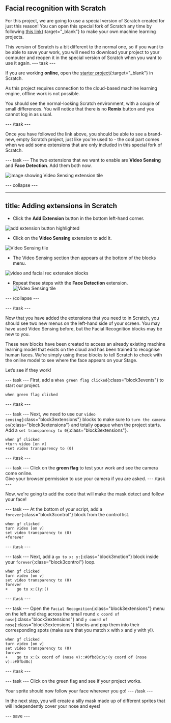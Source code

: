 ## Facial recognition with Scratch

For this project, we are going to use a special version of Scratch created for just this reason! You can open this special fork of Scratch any time by following [this link](https://machinelearningforkids.co.uk/scratch3/){:target="_blank"} to make your own machine learning projects.


This version of Scratch is a bit different to the normal one, so if you want to be able to save your work, you will need to download your project to your computer and reopen it in the special version of Scratch when you want to use it again.
--- task ---

If you are working **online**, open the [starter project](https://machinelearningforkids.co.uk/scratch3/){:target="_blank"} in Scratch.
 
As this project requires connection to the cloud-based machine learning engine, offline work is not possible.

You should see the normal-looking Scratch environment, with a couple of small differences. You will notice that there is no **Remix** button and you cannot log in as usual. 

--- /task ---

Once you have followed the link above, you should be able to see a brand-new, empty Scratch project, just like you're used to - the cool part comes when we add some extensions that are only included in this special fork of Scratch.

--- task ---
The two extensions that we want to enable are **Video Sensing** and **Face Detection**. Add them both now.

![image showing Video Sensing extension tile](images/vision-extensions.JPG)

--- collapse ---

--- 
title: Adding extensions in Scratch
---

+ Click the **Add Extension** button in the bottom left-hand corner.

![add extension button highlighted](images/add-extension-annotated.png)

+ Click on the **Video Sensing** extension to add it.

![Video Sensing tile](images/videosensing.JPG)

+ The Video Sensing section then appears at the bottom of the blocks menu.

![video and facial rec extension blocks](images/video-face-blocks.JPG)

+ Repeat these steps with the **Face Detection** extension.
![Video Sensing tile](images/facedetect.JPG)

--- /collapse ---

--- /task ---

Now that you have added the extensions that you need to in Scratch, you should see two new menus on the left-hand side of your screen. You may have used Video Sensing before, but the Facial Recognition blocks may be new to you. 

These new blocks have been created to access an already existing machine learning model that exists on the cloud and has been trained to recognise human faces. We’re simply using these blocks to tell Scratch to check with the online model to see where the face appears on your Stage.

Let’s see if they work!

--- task ---
First, add a `When green flag clicked`{:class="block3events"} to start our project.
```blocks3
when green flag clicked
```
--- /task ---

--- task ---
Next, we need to use our `video sensing`{:class="block3extensions"} blocks to make sure to `turn the camera on`{:class="block3extensions"} and totally opaque when the project starts. Add a `set transparency to 0`{:class="block3extensions"}.
```blocks3
when gf clicked
+turn video [on v]
+set video transparency to (0)

```
--- /task ---

--- task ---
Click on the **green flag** to test your work and see the camera come online.  
Give your browser permission to use your camera if you are asked.
--- /task ---

Now, we're going to add the code that will make the mask detect and follow your face!

--- task ---
At the bottom of your script, add a `forever`{:class="block3control"} block from the control list. 
```blocks3
when gf clicked
turn video [on v]
set video transparency to (0)
+forever

```
--- /task ---

--- task ---
Next, add a `go to x: y:`{:class="block3motion"} block inside your `forever`{:class="block3control"} loop.
```blocks3
when gf clicked
turn video [on v]
set video transparency to (0)
forever
+    go to x:()y:()
```
--- /task ---

--- task ---
Open the `Facial Recognition`{:class="block3extensions"} menu on the left and drag across the small round `x coord of nose`{:class="block3extensions"} and `y coord of nose`{:class="block3extensions"} blocks and pop them into their corresponding spots (make sure that you match x with x and y with y!).
``` blocks3
when gf clicked
turn video [on v]
set video transparency to (0)
forever
+    go to x:(x coord of (nose v)::#0fbd8c)y:(y coord of (nose v)::#0fbd8c)
```
--- /task ---

--- task ---
Click on the green flag and see if your project works.

Your sprite should now follow your face wherever you go!
--- /task ---

In the next step, you will create a silly mask made up of different sprites that will independently cover your nose and eyes!

--- save ---
